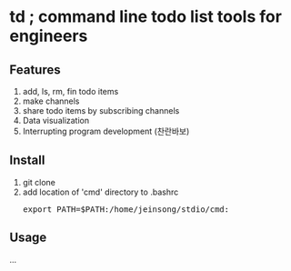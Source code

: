 td ; command line todo list tools for engineers
==================================================
## Features
1. add, ls, rm, fin todo items
2. make channels 
3. share todo items by subscribing channels
4. Data visualization 
4. Interrupting program development (찬란바보)

## Install 
1. git clone
2. add location of 'cmd' directory to .bashrc
	<pre>export PATH=$PATH:/home/jeinsong/stdio/cmd:</pre>

## Usage
...
